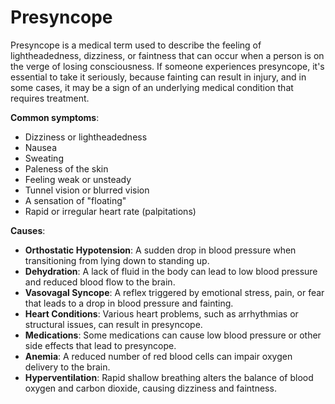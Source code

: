 [//]: # (source: ?)
[//]: # (tags: symptoms)

# Presyncope

Presyncope is a medical term used to describe the feeling of lightheadedness, dizziness, or faintness that can occur when a person is on the verge of losing consciousness. If someone experiences presyncope, it's essential to take it seriously, because fainting can result in injury, and in some cases, it may be a sign of an underlying medical condition that requires treatment.

**Common symptoms**:

* Dizziness or lightheadedness
* Nausea
* Sweating
* Paleness of the skin
* Feeling weak or unsteady
* Tunnel vision or blurred vision
* A sensation of "floating"
* Rapid or irregular heart rate (palpitations)

**Causes**:

* **Orthostatic Hypotension**: A sudden drop in blood pressure when transitioning from lying down to standing up.
* **Dehydration**: A lack of fluid in the body can lead to low blood pressure and reduced blood flow to the brain.
* **Vasovagal Syncope**: A reflex triggered by emotional stress, pain, or fear that leads to a drop in blood pressure and fainting.
* **Heart Conditions**: Various heart problems, such as arrhythmias or structural issues, can result in presyncope.
* **Medications**: Some medications can cause low blood pressure or other side effects that lead to presyncope.
* **Anemia**: A reduced number of red blood cells can impair oxygen delivery to the brain.
* **Hyperventilation**: Rapid shallow breathing alters the balance of blood oxygen and carbon dioxide, causing dizziness and faintness.

